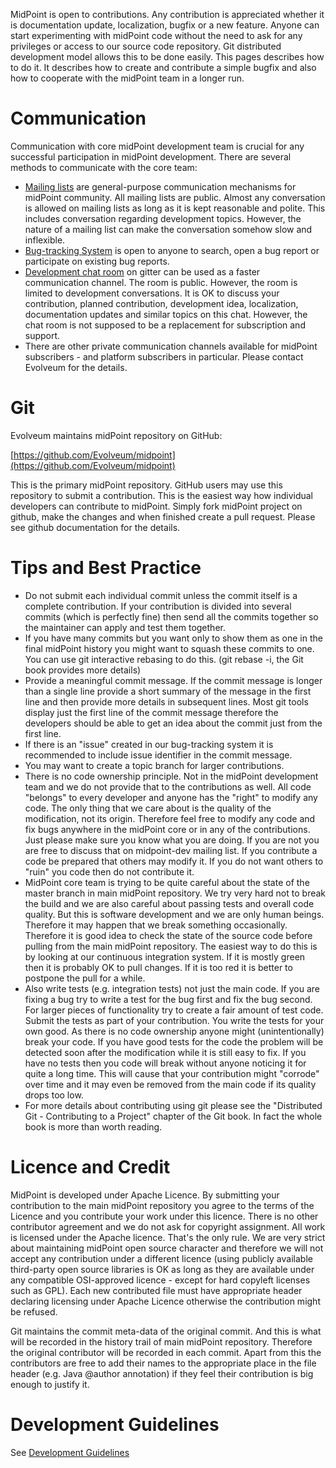MidPoint is open to contributions. Any contribution is appreciated whether it is documentation update, localization, bugfix or a new feature. Anyone can start experimenting with midPoint code without the need to ask for any privileges or access to our source code repository. Git distributed development model allows this to be done easily. This pages describes how to do it. It describes how to create and contribute a simple bugfix and also how to cooperate with the midPoint team in a longer run.

Communication
=============

Communication with core midPoint development team is crucial for any successful participation in midPoint development. There are several methods to communicate with the core team:
* [Mailing lists](https://wiki.evolveum.com/display/midPoint/Mailing+Lists) are general-purpose communication mechanisms for midPoint community. All mailing lists are public. Almost any conversation is allowed on mailing lists as long as it is kept reasonable and polite. This includes conversation regarding development topics. However, the nature of a mailing list can make the conversation somehow slow and inflexible.
* [Bug-tracking System](https://wiki.evolveum.com/display/midPoint/Bug-tracking+System) is open to anyone to search, open a bug report or participate on existing bug reports.
* [Development chat room](https://wiki.evolveum.com/display/midPoint/Development+Chat) on gitter can be used as a faster communication channel. The room is public. However, the room is limited to development conversations. It is OK to discuss your contribution, planned contribution, development idea, localization, documentation updates and similar topics on this chat. However, the chat room is not supposed to be a replacement for subscription and support.
* There are other private communication channels available for midPoint subscribers - and platform subscribers in particular. Please contact Evolveum for the details.

Git
===

Evolveum maintains midPoint repository on GitHub:

[https://github.com/Evolveum/midpoint](https://github.com/Evolveum/midpoint)

This is the primary midPoint repository. GitHub users may use this repository to submit a contribution. This is the easiest way how individual developers can contribute to midPoint. Simply fork midPoint project on github, make the changes and when finished create a pull request. Please see github documentation for the details.

Tips and Best Practice
======================
* Do not submit each individual commit unless the commit itself is a complete contribution. If your contribution is divided into several commits (which is perfectly fine) then send all the commits together so the maintainer can apply and test them together.
* If you have many commits but you want only to show them as one in the final midPoint history you might want to squash these commits to one. You can use git interactive rebasing to do this. (git rebase -i, the Git book provides more details)
* Provide a meaningful commit message. If the commit message is longer than a single line provide a short summary of the message in the first line and then provide more details in subsequent lines. Most git tools display just the first line of the commit message therefore the developers should be able to get an idea about the commit just from the first line.
* If there is an "issue" created in our bug-tracking system it is recommended to include issue identifier in the commit message.
* You may want to create a topic branch for larger contributions.
* There is no code ownership principle. Not in the midPoint development team and we do not provide that to the contributions as well. All code "belongs" to every developer and anyone has the "right" to modify any code. The only thing that we care about is the quality of the modification, not its origin. Therefore feel free to modify any code and fix bugs anywhere in the midPoint core or in any of the contributions. Just please make sure you know what you are doing. If you are not you are free to discuss that on midpoint-dev mailing list. If you contribute a code be prepared that others may modify it. If you do not want others to "ruin" you code then do not contribute it.
* MidPoint core team is trying to be quite careful about the state of the master branch in main midPoint repository. We try very hard not to break the build and we are also careful about passing tests and overall code quality. But this is software development and we are only human beings. Therefore it may happen that we break something occasionally. Therefore it is good idea to check the state of the source code before pulling from the main midPoint repository. The easiest way to do this is by looking at our continuous integration system. If it is mostly green then it is probably OK to pull changes. If it is too red it is better to postpone the pull for a while.
* Also write tests (e.g. integration tests) not just the main code. If you are fixing a bug try to write a test for the bug first and fix the bug second. For larger pieces of functionality try to create a fair amount of test code. Submit the tests as part of your contribution. You write the tests for your own good. As there is no code ownership anyone might (unintentionally) break your code. If you have good tests for the code the problem will be detected soon after the modification while it is still easy to fix. If you have no tests then you code will break without anyone noticing it for quite a long time. This will cause that your contribution might "corrode" over time and it may even be removed from the main code if its quality drops too low.
* For more details about contributing using git please see the "Distributed Git - Contributing to a Project" chapter of the Git book. In fact the whole book is more than worth reading.

Licence and Credit
==================
MidPoint is developed under Apache Licence. By submitting your contribution to the main midPoint repository you agree to the terms of the Licence and you contribute your work under this licence. There is no other contributor agreement and we do not ask for copyright assignment. All work is licensed under the Apache licence. That's the only rule. We are very strict about maintaining midPoint open source character and therefore we will not accept any contribution under a different licence (using publicly available third-party open source libraries is OK as long as they are available under any compatible OSI-approved licence - except for hard copyleft licenses such as GPL). Each new contributed file must have appropriate header declaring licensing under Apache Licence otherwise the contribution might be refused.

Git maintains the commit meta-data of the original commit. And this is what will be recorded in the history trail of main midPoint repository. Therefore the original contributor will be recorded in each commit. Apart from this the contributors are free to add their names to the appropriate place in the file header (e.g. Java @author annotation) if they feel their contribution is big enough to justify it.

Development Guidelines
======================

See [Development Guidelines](https://wiki.evolveum.com/display/midPoint/Development+Guidelines)
